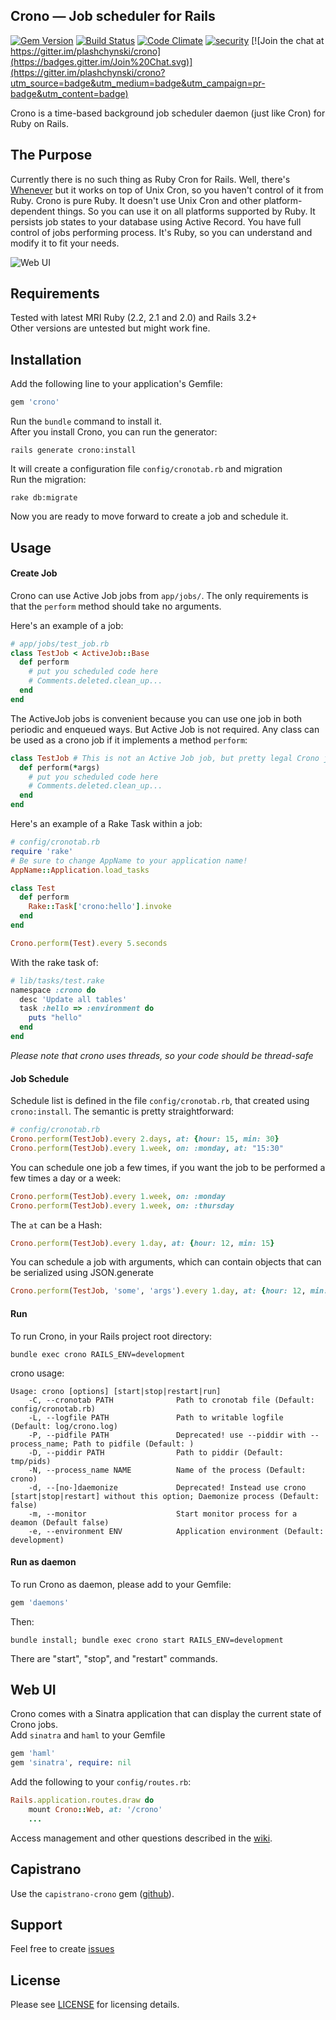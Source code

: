 Crono — Job scheduler for Rails
------------------------
[![Gem Version](https://badge.fury.io/rb/crono.svg)](http://badge.fury.io/rb/crono)
[![Build Status](https://travis-ci.org/plashchynski/crono.svg?branch=master)](https://travis-ci.org/plashchynski/crono)
[![Code Climate](https://codeclimate.com/github/plashchynski/crono/badges/gpa.svg)](https://codeclimate.com/github/plashchynski/crono)
[![security](https://hakiri.io/github/plashchynski/crono/master.svg)](https://hakiri.io/github/plashchynski/crono/master)
[![Join the chat at https://gitter.im/plashchynski/crono](https://badges.gitter.im/Join%20Chat.svg)](https://gitter.im/plashchynski/crono?utm_source=badge&utm_medium=badge&utm_campaign=pr-badge&utm_content=badge)

Crono is a time-based background job scheduler daemon (just like Cron) for Ruby on Rails.


## The Purpose

Currently there is no such thing as Ruby Cron for Rails. Well, there's [Whenever](https://github.com/javan/whenever) but it works on top of Unix Cron, so you haven't control of it from Ruby. Crono is pure Ruby. It doesn't use Unix Cron and other platform-dependent things. So you can use it on all platforms supported by Ruby. It persists job states to your database using Active Record. You have full control of jobs performing process. It's Ruby, so you can understand and modify it to fit your needs.

![Web UI](https://github.com/plashchynski/crono/raw/master/examples/crono_web_ui.png)


## Requirements

Tested with latest MRI Ruby (2.2, 2.1 and 2.0) and Rails 3.2+  
Other versions are untested but might work fine.


## Installation

Add the following line to your application's Gemfile:

```ruby
gem 'crono'
```

Run the `bundle` command to install it.  
After you install Crono, you can run the generator:

    rails generate crono:install

It will create a configuration file `config/cronotab.rb` and migration  
Run the migration:

    rake db:migrate

Now you are ready to move forward to create a job and schedule it.


## Usage

#### Create Job

Crono can use Active Job jobs from `app/jobs/`. The only requirements is that the `perform` method should take no arguments.

Here's an example of a job:

```ruby
# app/jobs/test_job.rb
class TestJob < ActiveJob::Base
  def perform
    # put you scheduled code here
    # Comments.deleted.clean_up...
  end
end
```

The ActiveJob jobs is convenient because you can use one job in both periodic and enqueued ways. But Active Job is not required. Any class can be used as a crono job if it implements a method `perform`:

```ruby
class TestJob # This is not an Active Job job, but pretty legal Crono job.
  def perform(*args)
    # put you scheduled code here
    # Comments.deleted.clean_up...
  end
end
```

Here's an example of a Rake Task within a job:

```ruby
# config/cronotab.rb
require 'rake'
# Be sure to change AppName to your application name!
AppName::Application.load_tasks

class Test
  def perform
    Rake::Task['crono:hello'].invoke
  end
end

Crono.perform(Test).every 5.seconds
```
With the rake task of:
```Ruby
# lib/tasks/test.rake
namespace :crono do
  desc 'Update all tables'
  task :hello => :environment do
    puts "hello"
  end
end
```

_Please note that crono uses threads, so your code should be thread-safe_

#### Job Schedule

Schedule list is defined in the file `config/cronotab.rb`, that created using `crono:install`. The semantic is pretty straightforward:

```ruby
# config/cronotab.rb
Crono.perform(TestJob).every 2.days, at: {hour: 15, min: 30}
Crono.perform(TestJob).every 1.week, on: :monday, at: "15:30"
```

You can schedule one job a few times, if you want the job to be performed a few times a day or a week:

```ruby
Crono.perform(TestJob).every 1.week, on: :monday
Crono.perform(TestJob).every 1.week, on: :thursday
```

The `at` can be a Hash:

```ruby
Crono.perform(TestJob).every 1.day, at: {hour: 12, min: 15}
```

You can schedule a job with arguments, which can contain objects that can be
serialized using JSON.generate

```ruby
Crono.perform(TestJob, 'some', 'args').every 1.day, at: {hour: 12, min: 15}
```

#### Run

To run Crono, in your Rails project root directory:

    bundle exec crono RAILS_ENV=development

crono usage:
```
Usage: crono [options] [start|stop|restart|run]
    -C, --cronotab PATH              Path to cronotab file (Default: config/cronotab.rb)
    -L, --logfile PATH               Path to writable logfile (Default: log/crono.log)
    -P, --pidfile PATH               Deprecated! use --piddir with --process_name; Path to pidfile (Default: )
    -D, --piddir PATH                Path to piddir (Default: tmp/pids)
    -N, --process_name NAME          Name of the process (Default: crono)
    -d, --[no-]daemonize             Deprecated! Instead use crono [start|stop|restart] without this option; Daemonize process (Default: false)
    -m, --monitor                    Start monitor process for a deamon (Default false)
    -e, --environment ENV            Application environment (Default: development)
```

#### Run as daemon

To run Crono as daemon, please add to your Gemfile:

```ruby
gem 'daemons'
```

Then:

    bundle install; bundle exec crono start RAILS_ENV=development

There are "start", "stop", and "restart" commands.

## Web UI

Crono comes with a Sinatra application that can display the current state of Crono jobs.  
Add `sinatra` and `haml` to your Gemfile  

```ruby
gem 'haml'
gem 'sinatra', require: nil
```

Add the following to your `config/routes.rb`:

```ruby
Rails.application.routes.draw do
    mount Crono::Web, at: '/crono'
    ...
```

Access management and other questions described in the [wiki](https://github.com/plashchynski/crono/wiki/Web-UI).


## Capistrano

Use the `capistrano-crono` gem ([github](https://github.com/plashchynski/capistrano-crono/)).


## Support

Feel free to create [issues](https://github.com/plashchynski/crono/issues)


## License

Please see [LICENSE](https://github.com/plashchynski/crono/blob/master/LICENSE) for licensing details.
